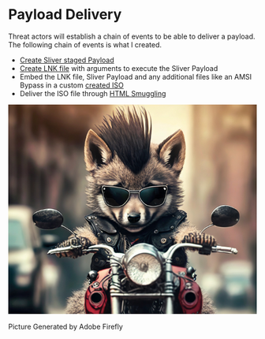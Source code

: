 # Payload Delivery
Threat actors will establish a chain of events to be able to deliver a payload.  The following chain of events is what I created.
- [Create Sliver staged Payload](/redteam/Sliver_Payloads.md)
- [Create LNK file](/projects/lnkCreator/README.md) with arguments to execute the Sliver Payload
- Embed the LNK file, Sliver Payload and any additional files like an AMSI Bypass in a custom [created ISO](/projects/isoCreator/README.md)
- Deliver the ISO file through [HTML Smuggling](/projects/htmlSmuggling/README.md)

![Wolf cub on bike](/redteam/images/wolfcubonbike.png)

Picture Generated by Adobe Firefly